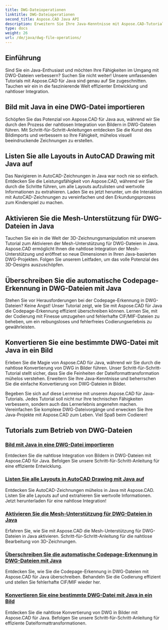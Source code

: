 ```yaml
---
title: DWG-Dateioperationen
linktitle: DWG-Dateioperationen
second_title: Aspose.CAD Java API
description: Erweitern Sie Ihre Java-Kenntnisse mit Aspose.CAD-Tutorials. Lernen Sie mühelos Bildimport, Layoutauflistung, Mesh-Unterstützung, Codepage-Überschreibung und DWG-zu-Bild-Konvertierung.
type: docs
weight: 26
url: /de/java/dwg-file-operations/
---
```

## Einführung

Sind Sie ein Java-Enthusiast und möchten Ihre Fähigkeiten im Umgang mit DWG-Dateien verbessern? Suchen Sie nicht weiter! Unsere umfassenden Tutorials mit Aspose.CAD für Java sind genau auf Sie zugeschnitten. Tauchen wir ein in die faszinierende Welt effizienter Entwicklung und nahtloser Integration.

## Bild mit Java in eine DWG-Datei importieren

Schöpfen Sie das Potenzial von Aspose.CAD für Java aus, während wir Sie durch den Prozess der nahtlosen Integration von Bildern in DWG-Dateien führen. Mit Schritt-für-Schritt-Anleitungen entdecken Sie die Kunst des Bildimports und verbessern so Ihre Fähigkeit, mühelos visuell beeindruckende Zeichnungen zu erstellen.

## Listen Sie alle Layouts in AutoCAD Drawing mit Java auf

Das Navigieren in AutoCAD-Zeichnungen in Java war noch nie so einfach. Entdecken Sie die Leistungsfähigkeit von Aspose.CAD, während wir Sie durch die Schritte führen, um alle Layouts aufzulisten und wertvolle Informationen zu extrahieren. Laden Sie es jetzt herunter, um die Interaktion mit AutoCAD-Zeichnungen zu vereinfachen und den Erkundungsprozess zum Kinderspiel zu machen.

## Aktivieren Sie die Mesh-Unterstützung für DWG-Dateien in Java

Tauchen Sie ein in die Welt der 3D-Zeichnungsmanipulation mit unserem Tutorial zum Aktivieren der Mesh-Unterstützung für DWG-Dateien in Java. Aspose.CAD ermöglicht Ihnen die nahtlose Integration der Mesh-Unterstützung und eröffnet so neue Dimensionen in Ihren Java-basierten DWG-Projekten. Folgen Sie unserem Leitfaden, um das volle Potenzial des 3D-Designs auszuschöpfen.

## Überschreiben Sie die automatische Codepage-Erkennung in DWG-Dateien mit Java

Stehen Sie vor Herausforderungen bei der Codepage-Erkennung in DWG-Dateien? Keine Angst! Unser Tutorial zeigt, wie Sie mit Aspose.CAD für Java die Codepage-Erkennung effizient überschreiben können. Lernen Sie, mit der Codierung mit Finesse umzugehen und fehlerhafte CIF/MIF-Dateien zu beheben, um ein reibungsloses und fehlerfreies Codierungserlebnis zu gewährleisten.

## Konvertieren Sie eine bestimmte DWG-Datei mit Java in ein Bild

Erleben Sie die Magie von Aspose.CAD für Java, während wir Sie durch die nahtlose Konvertierung von DWG in Bilder führen. Unser Schritt-für-Schritt-Tutorial stellt sicher, dass Sie die Feinheiten der Dateiformattransformation mühelos verstehen. Erweitern Sie Ihre Java-Kenntnisse und beherrschen Sie die einfache Konvertierung von DWG-Dateien in Bilder.

Begeben Sie sich auf diese Lernreise mit unseren Aspose.CAD für Java-Tutorials. Jedes Tutorial soll nicht nur Ihre technischen Fähigkeiten verbessern, sondern auch das Lernerlebnis angenehm machen. Vereinfachen Sie komplexe DWG-Dateivorgänge und erwecken Sie Ihre Java-Projekte mit Aspose.CAD zum Leben. Viel Spaß beim Codieren!

## Tutorials zum Betrieb von DWG-Dateien
### [Bild mit Java in eine DWG-Datei importieren](./import-image-to-dwg/)
Entdecken Sie die nahtlose Integration von Bildern in DWG-Dateien mit Aspose.CAD für Java. Befolgen Sie unsere Schritt-für-Schritt-Anleitung für eine effiziente Entwicklung.
### [Listen Sie alle Layouts in AutoCAD Drawing mit Java auf](./list-all-layouts/)
Entdecken Sie AutoCAD-Zeichnungen mühelos in Java mit Aspose.CAD. Listen Sie alle Layouts auf und extrahieren Sie wertvolle Informationen. Jetzt herunterladen für eine nahtlose Integration!
### [Aktivieren Sie die Mesh-Unterstützung für DWG-Dateien in Java](./mesh-support-for-dwg/)
Erfahren Sie, wie Sie mit Aspose.CAD die Mesh-Unterstützung für DWG-Dateien in Java aktivieren. Schritt-für-Schritt-Anleitung für die nahtlose Bearbeitung von 3D-Zeichnungen.
### [Überschreiben Sie die automatische Codepage-Erkennung in DWG-Dateien mit Java](./override-code-page-detection/)
Entdecken Sie, wie Sie die Codepage-Erkennung in DWG-Dateien mit Aspose.CAD für Java überschreiben. Behandeln Sie die Codierung effizient und stellen Sie fehlerhafte CIF/MIF wieder her.
### [Konvertieren Sie eine bestimmte DWG-Datei mit Java in ein Bild](./convert-dwg-to-image/)
Entdecken Sie die nahtlose Konvertierung von DWG in Bilder mit Aspose.CAD für Java. Befolgen Sie unsere Schritt-für-Schritt-Anleitung für effiziente Dateiformattransformationen.
